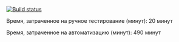 [![Build status](https://ci.appveyor.com/api/projects/status/ufcnefljag3b0xsg?svg=true)](https://ci.appveyor.com/project/maxnovnn/patterns-2)

Время, затраченное на ручное тестирование (минут): 20 минут

Время, затраченное на автоматизацию (минут): 490 минут